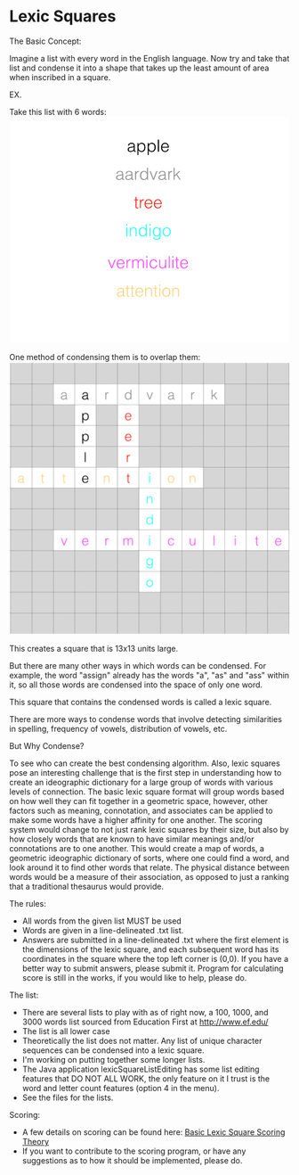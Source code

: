 # Lexic Squares

The Basic Concept:

Imagine a list with every word in the English language. Now try and take that list and condense it into a shape that takes up the least amount of area when inscribed in a square.

EX.

Take this list with 6 words:
![alt tag](https://raw.githubusercontent.com/eriknakamura/lexicsquares/master/pics/wordListImg.png)

One method of condensing them is to overlap them:
![alt tag](https://raw.githubusercontent.com/eriknakamura/lexicsquares/master/pics/lexicsquares_example.png)

This creates a square that is 13x13 units large.

But there are many other ways in which words can be condensed. For example, the word "assign" already has the words "a", "as" and "ass" within it, so all those words are condensed into the space of only one word.

This square that contains the condensed words is called a lexic square.

There are more ways to condense words that involve detecting similarities in spelling, frequency of vowels, distribution of vowels, etc. 

But Why Condense?

To see who can create the best condensing algorithm. Also, lexic squares pose an interesting challenge that is the first step in understanding how to create an ideographic dictionary for a large group of words with various levels of connection. The basic lexic square format will group words based on how well they can fit together in a geometric space, however, other factors such as meaning, connotation, and associates can be applied to make some words have a higher affinity for one another. The scoring system would change to not just rank lexic squares by their size, but also by how closely words that are known to have similar meanings and/or connotations are to one another. This would create a map of words, a geometric ideographic dictionary of sorts, where one could find a word, and look around it to find other words that relate. The physical distance between words would be a measure of their association, as opposed to just a ranking that a traditional thesaurus would provide. 

The rules:

- All words from the given list MUST be used
- Words are given in a line-delineated .txt list.
- Answers are submitted in a line-delineated .txt where the first element is the dimensions of the lexic square, and each subsequent word has its coordinates in the square where the top left corner is (0,0). If you have a better way to submit answers, please submit it. Program for calculating score is still in the works, if you would like to help, please do.

The list:
- There are several lists to play with as of right now, a 100, 1000, and 3000 words list sourced from Education First at http://www.ef.edu/
- The list is all lower case
- Theoretically the list does not matter. Any list of unique character sequences can be condensed into a lexic square.
- I'm working on putting together some longer lists. 
- The Java application lexicSquareListEditing has some list editing features that DO NOT ALL WORK, the only feature on it I trust is the word and letter count features (option 4 in the menu).
- See the files for the lists.

Scoring:
- A few details on scoring can be found here: [Basic Lexic Square Scoring Theory]
- If you want to contribute to the scoring program, or have any suggestions as to how it should be implemented, please do. 



[Basic Lexic Square Scoring Theory]: https://github.com/eriknakamura/lexicsquares/blob/master/LexicSquareScoring.pdf
